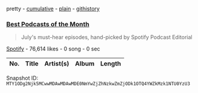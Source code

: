 pretty - [cumulative](/playlists/cumulative/37i9dQZF1DXdlkPQJ1PlTQ.md) - [plain](/playlists/plain/37i9dQZF1DXdlkPQJ1PlTQ) - [githistory](https://github.githistory.xyz/mackorone/spotify-playlist-archive/blob/main/playlists/plain/37i9dQZF1DXdlkPQJ1PlTQ)

### [Best Podcasts of the Month](https://open.spotify.com/playlist/37i9dQZF1DXdlkPQJ1PlTQ)

> July's must\-hear episodes, hand\-picked by Spotify Podcast Editorial

[Spotify](https://open.spotify.com/user/spotify) - 76,614 likes - 0 song - 0 sec

| No. | Title | Artist(s) | Album | Length |
|---|---|---|---|---|

Snapshot ID: `MTY1ODg2Njk5MCwwMDAwMDAwMDE0NmYwZjZhNzkwZmZjODk1OTQ4YWZkMzk1NTU0YzU3`
